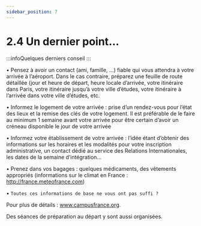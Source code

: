 ```yaml
---
sidebar_position: 7
---
```


# 2.4 Un dernier point...

:::infoQuelques derniers conseil
:::

• Pensez à avoir un contact (ami, famille, …) fiable qui vous attendra à votre arrivée à l’aéroport. Dans le cas contraire, préparez une feuille de route détaillée (jour et heure de départ, heure locale d’arrivée, votre itinéraire dans Paris, votre itinéraire jusqu’à
votre ville d’études, votre itinéraire à l’arrivée dans votre ville d’études, etc.

• Informez le logement de votre arrivée : prise d’un rendez-vous pour l’état des lieux et la remise des clés de votre logement. Il est préférable de le faire au minimum 1 semaine avant votre arrivée pour être certain d’avoir un créneau disponible le jour de votre arrivée

• Informez votre établissement de votre arrivée : l’idée étant d’obtenir des informations sur les horaires et les modalités pour votre inscription administrative, un contact dédié au service des Relations Internationales, les dates de la semaine d’intégration…

• Prenez dans vos bagages : quelques médicaments, des vêtements appropriés (informations sur le climat en France : http://france.meteofrance.com)

• `Toutes ces informations de base ne vous ont pas suffi ?`  

Pour plus de détails : www.campusfrance.org. 

Des séances de préparation au départ y sont aussi organisées.